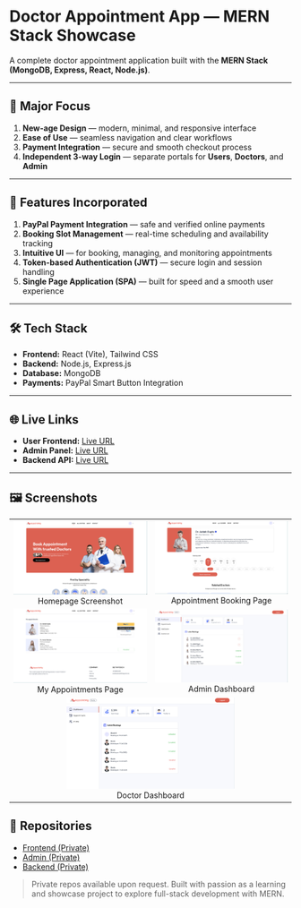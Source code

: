 # Doctor Appointment App — MERN Stack Showcase

A complete doctor appointment application built with the **MERN Stack (MongoDB, Express, React, Node.js)**.

---

## 🎯 Major Focus

1. **New-age Design** — modern, minimal, and responsive interface  
2. **Ease of Use** — seamless navigation and clear workflows  
3. **Payment Integration** — secure and smooth checkout process  
4. **Independent 3-way Login** — separate portals for **Users**, **Doctors**, and **Admin**

---

## 🚀 Features Incorporated

1. **PayPal Payment Integration** — safe and verified online payments  
2. **Booking Slot Management** — real-time scheduling and availability tracking  
3. **Intuitive UI** — for booking, managing, and monitoring appointments  
4. **Token-based Authentication (JWT)** — secure login and session handling  
5. **Single Page Application (SPA)** — built for speed and a smooth user experience  

---

## 🛠️ Tech Stack

- **Frontend:** React (Vite), Tailwind CSS  
- **Backend:** Node.js, Express.js  
- **Database:** MongoDB  
- **Payments:** PayPal Smart Button Integration  

---

## 🌐 Live Links

- **User Frontend:** [Live URL](https://appointmg.netlify.app/)  
- **Admin Panel:** [Live URL](https://appointmg-admin.netlify.app/)  
- **Backend API:** [Live URL](https://appointmg-backend.onrender.com)  

---

## 🖼️ Screenshots
<table>
  <tr>
    <td align="center">
      <img src="Appointmg-screenshots/Homepage.png" width="300px"/><br>
      Homepage Screenshot
    </td>
    <td align="center">
      <img src="Appointmg-screenshots/Appointment-booking.png" width="300px"/><br>
      Appointment Booking Page
    </td>
  </tr>
  <tr>
    <td align="center">
      <img src="Appointmg-screenshots/My-Appointments.png" width="300px"/><br>
      My Appointments Page
    </td>
    <td align="center">
      <img src="Appointmg-screenshots/Admin-dashboard.png" width="300px"/><br>
      Admin Dashboard
    </td>
  </tr>
  <tr>
    <td colspan="2" align="center">
      <img src="Appointmg-screenshots/Doctor-Dashboard.png" width="300px"/><br>
      Doctor Dashboard
    </td>
  </tr>
</table>



## 📁 Repositories
- [Frontend (Private)](https://github.com/shubhbadonia/appointmg-frontend)  
- [Admin (Private)](https://github.com/shubhbadonia/appointmg-admin)  
- [Backend (Private)](https://github.com/shubhbadonia/appointmg-backend)

> Private repos available upon request.
> Built with passion as a learning and showcase project to explore full-stack development with MERN.
